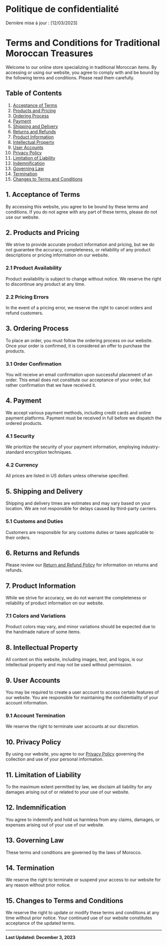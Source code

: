 # Politique de confidentialité
Dernière mise à jour : [12/03/2023]

# Terms and Conditions for Traditional Moroccan Treasures

Welcome to our online store specializing in traditional Moroccan items. By accessing or using our website, you agree to comply with and be bound by the following terms and conditions. Please read them carefully.

## Table of Contents
1. [Acceptance of Terms](#acceptance-of-terms)
2. [Products and Pricing](#products-and-pricing)
3. [Ordering Process](#ordering-process)
4. [Payment](#payment)
5. [Shipping and Delivery](#shipping-and-delivery)
6. [Returns and Refunds](#returns-and-refunds)
7. [Product Information](#product-information)
8. [Intellectual Property](#intellectual-property)
9. [User Accounts](#user-accounts)
10. [Privacy Policy](#privacy-policy)
11. [Limitation of Liability](#limitation-of-liability)
12. [Indemnification](#indemnification)
13. [Governing Law](#governing-law)
14. [Termination](#termination)
15. [Changes to Terms and Conditions](#changes-to-terms-and-conditions)

## 1. Acceptance of Terms
By accessing this website, you agree to be bound by these terms and conditions. If you do not agree with any part of these terms, please do not use our website.

## 2. Products and Pricing
We strive to provide accurate product information and pricing, but we do not guarantee the accuracy, completeness, or reliability of any product descriptions or pricing information on our website.

### 2.1 Product Availability
Product availability is subject to change without notice. We reserve the right to discontinue any product at any time.

### 2.2 Pricing Errors
In the event of a pricing error, we reserve the right to cancel orders and refund customers.

## 3. Ordering Process
To place an order, you must follow the ordering process on our website. Once your order is confirmed, it is considered an offer to purchase the products.

### 3.1 Order Confirmation
You will receive an email confirmation upon successful placement of an order. This email does not constitute our acceptance of your order, but rather confirmation that we have received it.

## 4. Payment
We accept various payment methods, including credit cards and online payment platforms. Payment must be received in full before we dispatch the ordered products.

### 4.1 Security
We prioritize the security of your payment information, employing industry-standard encryption techniques.

### 4.2 Currency
All prices are listed in US dollars unless otherwise specified.

## 5. Shipping and Delivery
Shipping and delivery times are estimates and may vary based on your location. We are not responsible for delays caused by third-party carriers.

### 5.1 Customs and Duties
Customers are responsible for any customs duties or taxes applicable to their orders.

## 6. Returns and Refunds
Please review our [Return and Refund Policy](#) for information on returns and refunds.

## 7. Product Information
While we strive for accuracy, we do not warrant the completeness or reliability of product information on our website.

### 7.1 Colors and Variations
Product colors may vary, and minor variations should be expected due to the handmade nature of some items.

## 8. Intellectual Property
All content on this website, including images, text, and logos, is our intellectual property and may not be used without permission.

## 9. User Accounts
You may be required to create a user account to access certain features of our website. You are responsible for maintaining the confidentiality of your account information.

### 9.1 Account Termination
We reserve the right to terminate user accounts at our discretion.

## 10. Privacy Policy
By using our website, you agree to our [Privacy Policy](#) governing the collection and use of your personal information.

## 11. Limitation of Liability
To the maximum extent permitted by law, we disclaim all liability for any damages arising out of or related to your use of our website.

## 12. Indemnification
You agree to indemnify and hold us harmless from any claims, damages, or expenses arising out of your use of our website.

## 13. Governing Law
These terms and conditions are governed by the laws of Morocco.

## 14. Termination
We reserve the right to terminate or suspend your access to our website for any reason without prior notice.

## 15. Changes to Terms and Conditions
We reserve the right to update or modify these terms and conditions at any time without prior notice. Your continued use of our website constitutes acceptance of the updated terms.

---

**Last Updated: December 3, 2023**